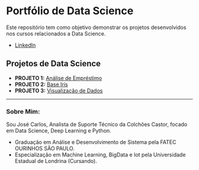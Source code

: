 # Portfólio de Data Science

Este repositório tem como objetivo demonstrar os projetos desenvolvidos nos cursos relacionados a Data Science.

* [LinkedIn](https://www.linkedin.com/in/jos%C3%A9-c-a6ab04100/)

## Projetos de Data Science

* **PROJETO 1:** [Análise de Empréstimo](https://github.com/JoseCaarlos/Projetos-de-curso-de-Data-Science/tree/master/An%C3%A1lise%20Emprestimo)
* **PROJETO 2:**  [Base Iris](https://github.com/JoseCaarlos/Projetos-de-curso-de-Data-Science/tree/master/Base%20Iris)
* **PROJETO 3:**  [Visualização de Dados](https://github.com/JoseCaarlos/Projetos-de-curso-de-Data-Science/tree/master/Visualiza%C3%A7%C3%A3o%20de%20Dados)

---

### Sobre Mim:

Sou José Carlos, Analista de Suporte Técnico da Colchões Castor, focado em Data Science, Deep Learning e Python.

* Graduação em Análise e Desenvolvimento de Sistema pela FATEC OURINHOS SÃO PAULO.
* Especialização em Machine Learning, BigData e Iot pela Universidade Estadual de Londrina (Cursando).
